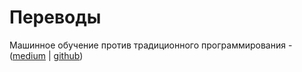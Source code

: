 # Переводы

Машинное обучение против традиционного программирования - ([medium]() | [github](/texts/oleksii-kharkovyna-machine-learning-vs-traditional-programming/readme.md))